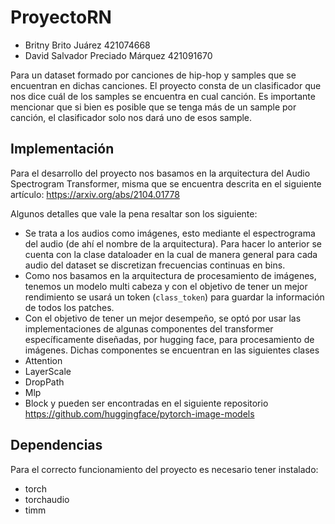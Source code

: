 # ProyectoRN
* Britny Brito Juárez 421074668
* David Salvador Preciado Márquez 421091670

Para un dataset formado por canciones de hip-hop y samples que se encuentran en dichas canciones. El proyecto  consta de un clasificador que  nos dice cuál de los samples se encuentra en cual canción. Es importante mencionar que si bien es posible que se tenga más de un sample por canción, el clasificador solo nos dará uno de esos sample.


## Implementación
Para el desarrollo del proyecto nos basamos en la arquitectura del Audio Spectrogram Transformer, misma que se encuentra descrita en el siguiente artículo:
https://arxiv.org/abs/2104.01778


Algunos detalles que vale la pena resaltar son los siguiente:
* Se trata a los audios como imágenes, esto mediante el espectrograma del audio (de ahí el nombre de la arquitectura). Para hacer lo anterior se cuenta con la clase dataloader en la cual de manera general para cada audio del dataset  se discretizan frecuencias continuas en bins.
* Como nos basamos en la arquitectura de procesamiento de imágenes, tenemos un modelo multi cabeza y con el objetivo de tener un mejor rendimiento se usará un  token (`class_token`) para guardar la información de todos los patches.
* Con  el objetivo de tener un mejor desempeño, se optó por usar las implementaciones de algunas componentes del transformer específicamente diseñadas, por hugging face, para procesamiento de imágenes. Dichas componentes se encuentran en las siguientes clases
* Attention
* LayerScale
* DropPath
* Mlp
* Block
y pueden ser encontradas en el siguiente repositorio https://github.com/huggingface/pytorch-image-models


## Dependencias
Para el correcto funcionamiento del proyecto es necesario tener instalado:
* torch
* torchaudio
* timm